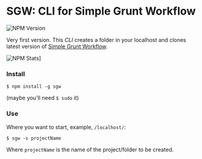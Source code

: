 SGW: CLI for Simple Grunt Workflow
===

![NPM Version](https://badge.fury.io/js/sgw.png)

Very first version. This *CLI* creates a folder in your localhost and clones latest version of [Simple Grunt Workflow](https://github.com/juanbrujo/simple-grunt-workflow).

![NPM Stats](https://nodei.co/npm/sgw.png?downloads=true&stars=true)]


### Install

```
$ npm install -g sgw
```

(maybe you'll need `$ sudo` it)

### Use

Where you want to start, example, `/localhost/`:

```
$ sgw -s projectName
```

Where `projectName` is the name of the project/folder to be created.